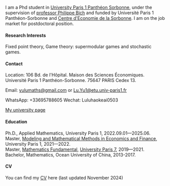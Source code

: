 
I am a Phd student in [University Paris 1 Panthéon Sorbonne](https://www.pantheonsorbonne.fr/), under the supervision of [professor Philippe Bich](https://www.pantheonsorbonne.fr/page-perso/bich) and funded by Université Paris 1 Panthéon-Sorbonne and [Centre d'Economie de la Sorbonne](https://centredeconomiesorbonne.cnrs.fr/). I am on the job market for postdoctoral position. 

#### Research Interests
Fixed point theory, Game theory: supermodular games and stochastic games. 

#### Contact
Location: 106 Bd. de l'Hôpital. Maison des Sciences Économiques. Université Paris 1 Panthéon-Sorbonne. 75647 PARIS Cedex 13.

Email: yulumaths@gmail.com or Lu.Yu1@etu.univ-paris1.fr

WhatsApp: +33695788605  Wechat: Luluhaokeai0503

[My university page](https://www.pantheonsorbonne.fr/page-perso/luyu)

#### Education
Ph.D., Applied Mathematics, University Paris 1, 2022.09.01—2025.06.\
Master, [Modeling and Mathematical Methods in Economics and Finance](https://www.mmmef.fr/), University Paris 1, 2021—2022.\
Master, [Mathematics Fundamental](https://master-math-fonda.imj-prg.fr/index.php), [University Paris 7](https://crl.u-paris.fr/), 2019—2021.\
Bachelor, Mathematics, Ocean University of China, 2013-2017.

#### CV
You can find my [CV](../static/cv.pdf) here (last updated November 2024)

